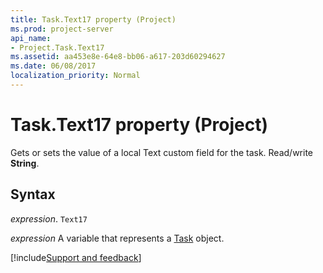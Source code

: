 ```yaml
---
title: Task.Text17 property (Project)
ms.prod: project-server
api_name:
- Project.Task.Text17
ms.assetid: aa453e8e-64e8-bb06-a617-203d60294627
ms.date: 06/08/2017
localization_priority: Normal
---
```



# Task.Text17 property (Project)

Gets or sets the value of a local Text custom field for the task. Read/write  **String**.


## Syntax

_expression_. `Text17`

_expression_ A variable that represents a [Task](./Project.Task.md) object.

[!include[Support and feedback](~/includes/feedback-boilerplate.md)]